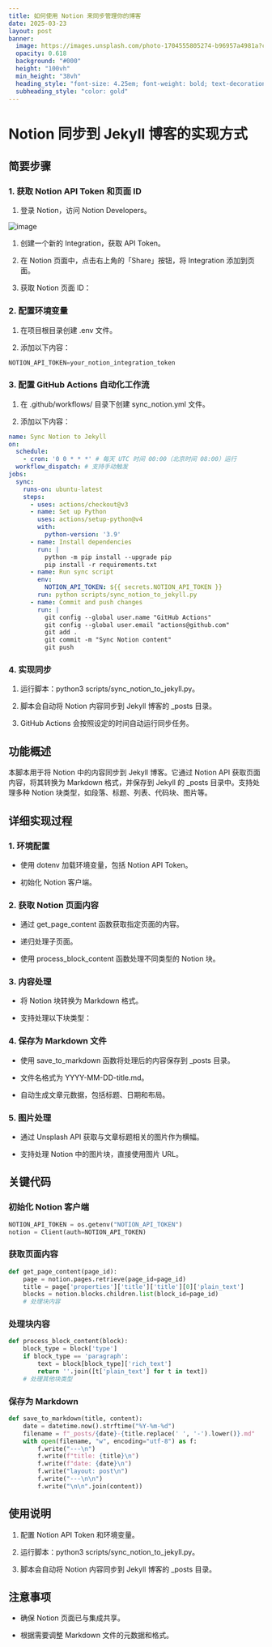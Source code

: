 ```yaml
---
title: 如何使用 Notion 来同步管理你的博客
date: 2025-03-23
layout: post
banner:
  image: https://images.unsplash.com/photo-1704555805274-b96957a4981a?crop=entropy&cs=tinysrgb&fit=max&fm=jpg&ixid=M3w2OTIwMzJ8MHwxfHJhbmRvbXx8fHx8fHx8fDE3NDI2OTkwMTB8&ixlib=rb-4.0.3&q=80&w=1080
  opacity: 0.618
  background: "#000"
  height: "100vh"
  min_height: "38vh"
  heading_style: "font-size: 4.25em; font-weight: bold; text-decoration: underline"
  subheading_style: "color: gold"
---
```


# Notion 同步到 Jekyll 博客的实现方式

## 简要步骤

### 1. 获取 Notion API Token 和页面 ID

1. 登录 Notion，访问 Notion Developers。

![image](https://prod-files-secure.s3.us-west-2.amazonaws.com/a7a0cc5a-89b9-4cda-8686-1fba0ca52f40/d19c1afe-dea5-4312-9333-786b0ba83054/image.png?X-Amz-Algorithm=AWS4-HMAC-SHA256&X-Amz-Content-Sha256=UNSIGNED-PAYLOAD&X-Amz-Credential=ASIAZI2LB4664NX7CUM5%2F20250323%2Fus-west-2%2Fs3%2Faws4_request&X-Amz-Date=20250323T030330Z&X-Amz-Expires=3600&X-Amz-Security-Token=IQoJb3JpZ2luX2VjEHMaCXVzLXdlc3QtMiJIMEYCIQCTHi81mut%2F8LG3AZLnVSGPhC6RMNRaEn5%2FPCxatMdkpgIhAPTjIYv7YKh0ULTv4tiqnMoGtSOHnBTZxBERzKAv%2BkhKKogECMz%2F%2F%2F%2F%2F%2F%2F%2F%2F%2FwEQABoMNjM3NDIzMTgzODA1IgzGkmTBwStMCklXvMYq3AO8dh%2BFsXBw%2Bk6eds6RWQ27Fy16DKywtNzlXhzK2D6vR177pm6B0AG4FLYcNTgUzo4U8DIXVBTQiOHU%2FtWH25IHtvlZBAXu3QvU%2BIXIVkhaNGuPUu%2BgMR2EX3siKlFzpCzME%2FiaL1mQGVQ%2FlorvXlcFlYp2AYK%2Fpz%2B50eEFiR5bHBvqmrzVuO7jPd9o%2FgMoxSE%2BLR2S4z557aViAUAqfz2QLJS9xnQDybeYjrtQziKJUdUpIWwlOdS80a3LJcddkB0dpiGp63T8CnLCx5X8ZMmMRR87NnWtCGRTNpCnkU3exApuStr%2B7jdsQQ9rLgX%2B4KdbSfvGdKzZk2yZ1y%2BWwKwGXXmidJYzWN9TJe2Qn6Si6xXyEeyImjQ9QHnyO2q9B2iTClzUHwP7t9xOa04sEToEdH74SwWpCVTP9tuAWLlv0NZBacz%2Fa0L08fpvKn3jVrYLDfhfzXr44LVNpT1AjZ15rYHWnqSbPeNx4XwqyBL7r5pgS9NIrldG9%2B3OMQQb%2Bv7lFnIRXU3OwMO9emXSeiHFO5%2B%2FWPtL8WvmE4RT4jY6dliTNg45YjhBozRAB2eTQaFM3SWtc8Jr7%2BErr6Et4jdDuZIGnV4luSHfG33N0i8eia5J%2FAjKWKUYUpdPkjCA4%2F2%2BBjqkAc6VHp0%2BxBGzw%2FIyu4EL9YS67xMV1x5EsAc5foJ2PYUL3fEii5y8nGLzeG1nLcFywfPZ46ItDtuyWPL1Tk%2FgOpGMW4oss3zKumEmcpXb7ZSYyLKa0xcdmH8ahH1j3yC1m0B5Qu053sbtQA6LsBFcLVC8VJv2iCEmf7Hqy6LSPzenQllmB6FEOebtnmEXcNd9wimEqY1JuFthPFyT4DTiCo3tOxYS&X-Amz-Signature=c44ed0791229542ee359b184d8bd02fa1242639d21c1dde886d663956757567e&X-Amz-SignedHeaders=host&x-id=GetObject)

1. 创建一个新的 Integration，获取 API Token。

1. 在 Notion 页面中，点击右上角的「Share」按钮，将 Integration 添加到页面。

1. 获取 Notion 页面 ID：


### 2. 配置环境变量

1. 在项目根目录创建 .env 文件。

1. 添加以下内容：

```javascript
NOTION_API_TOKEN=your_notion_integration_token
```

### 3. 配置 GitHub Actions 自动化工作流

1. 在 .github/workflows/ 目录下创建 sync_notion.yml 文件。

1. 添加以下内容：

```yaml
name: Sync Notion to Jekyll
on:
  schedule:
    - cron: '0 0 * * *' # 每天 UTC 时间 00:00（北京时间 08:00）运行
  workflow_dispatch: # 支持手动触发
jobs:
  sync:
    runs-on: ubuntu-latest
    steps:
      - uses: actions/checkout@v3
      - name: Set up Python
        uses: actions/setup-python@v4
        with:
          python-version: '3.9'
      - name: Install dependencies
        run: |
          python -m pip install --upgrade pip
          pip install -r requirements.txt
      - name: Run sync script
        env:
          NOTION_API_TOKEN: ${{ secrets.NOTION_API_TOKEN }}
        run: python scripts/sync_notion_to_jekyll.py
      - name: Commit and push changes
        run: |
          git config --global user.name "GitHub Actions"
          git config --global user.email "actions@github.com"
          git add .
          git commit -m "Sync Notion content"
          git push
```

### 4. 实现同步

1. 运行脚本：python3 scripts/sync_notion_to_jekyll.py。

1. 脚本会自动将 Notion 内容同步到 Jekyll 博客的 _posts 目录。

1. GitHub Actions 会按照设定的时间自动运行同步任务。

## 功能概述

本脚本用于将 Notion 中的内容同步到 Jekyll 博客。它通过 Notion API 获取页面内容，将其转换为 Markdown 格式，并保存到 Jekyll 的 _posts 目录中。支持处理多种 Notion 块类型，如段落、标题、列表、代码块、图片等。

## 详细实现过程

### 1. 环境配置

- 使用 dotenv 加载环境变量，包括 Notion API Token。

- 初始化 Notion 客户端。

### 2. 获取 Notion 页面内容

- 通过 get_page_content 函数获取指定页面的内容。

- 递归处理子页面。

- 使用 process_block_content 函数处理不同类型的 Notion 块。

### 3. 内容处理

- 将 Notion 块转换为 Markdown 格式。

- 支持处理以下块类型：


### 4. 保存为 Markdown 文件

- 使用 save_to_markdown 函数将处理后的内容保存到 _posts 目录。

- 文件名格式为 YYYY-MM-DD-title.md。

- 自动生成文章元数据，包括标题、日期和布局。

### 5. 图片处理

- 通过 Unsplash API 获取与文章标题相关的图片作为横幅。

- 支持处理 Notion 中的图片块，直接使用图片 URL。

## 关键代码

### 初始化 Notion 客户端

```python
NOTION_API_TOKEN = os.getenv("NOTION_API_TOKEN")
notion = Client(auth=NOTION_API_TOKEN)
```

### 获取页面内容

```python
def get_page_content(page_id):
    page = notion.pages.retrieve(page_id=page_id)
    title = page['properties']['title']['title'][0]['plain_text']
    blocks = notion.blocks.children.list(block_id=page_id)
    # 处理块内容
```

### 处理块内容

```python
def process_block_content(block):
    block_type = block['type']
    if block_type == 'paragraph':
        text = block[block_type]['rich_text']
        return ''.join([t['plain_text'] for t in text])
    # 处理其他块类型
```

### 保存为 Markdown

```python
def save_to_markdown(title, content):
    date = datetime.now().strftime("%Y-%m-%d")
    filename = f"_posts/{date}-{title.replace(' ', '-').lower()}.md"
    with open(filename, "w", encoding="utf-8") as f:
        f.write("---\n")
        f.write(f"title: {title}\n")
        f.write(f"date: {date}\n")
        f.write("layout: post\n")
        f.write("---\n\n")
        f.write("\n\n".join(content))
```

## 使用说明

1. 配置 Notion API Token 和环境变量。

1. 运行脚本：python3 scripts/sync_notion_to_jekyll.py。

1. 脚本会自动将 Notion 内容同步到 Jekyll 博客的 _posts 目录。

## 注意事项

- 确保 Notion 页面已与集成共享。

- 根据需要调整 Markdown 文件的元数据和格式。